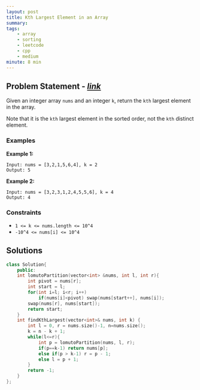 ```yaml
---
layout: post
title: Kth Largest Element in an Array   
summary:
tags:
    - array
    - sorting
    - leetcode
    - cpp
    - medium
minute: 8 min
---
```


## Problem Statement - [*link*](https://leetcode.com/problems/kth-largest-element-in-an-array/)  

Given an integer array `nums` and an integer `k`, return the `kth` largest element in the array.

Note that it is the `kth` largest element in the sorted order, not the `kth` distinct element.

### Examples

**Example 1:**   
```
Input: nums = [3,2,1,5,6,4], k = 2
Output: 5
```

**Example 2:**   
```
Input: nums = [3,2,3,1,2,4,5,5,6], k = 4
Output: 4
```

### Constraints

+ `1 <= k <= nums.length <= 10^4`
+ `-10^4 <= nums[i] <= 10^4`

## Solutions

```cpp
class Solution{
    public:
    int lomutoPartition(vector<int> &nums, int l, int r){
        int pivot = nums[r];
        int start = l;
        for(int i=l; i<r; i++)
            if(nums[i]<pivot) swap(nums[start++], nums[i]);
        swap(nums[r], nums[start]);
        return start;
    }
    int findKthLargest(vector<int>& nums, int k) {
        int l = 0, r = nums.size()-1, n=nums.size();
        k = n - k + 1;
        while(l<=r){
            int p = lomutoPartition(nums, l, r);
            if(p==k-1) return nums[p];
            else if(p > k-1) r = p - 1;
            else l = p + 1;
        }
        return -1;
    }
};
```

